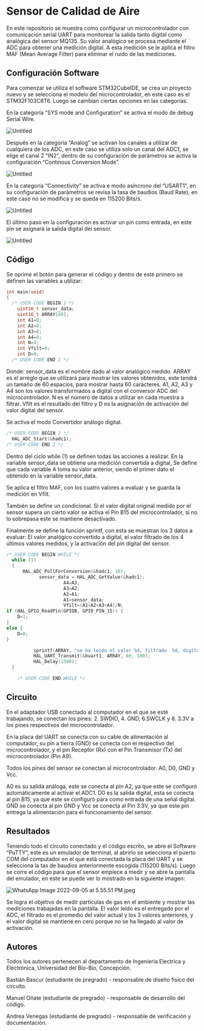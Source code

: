 # Sensor de Calidad de Aire

En este repositorio se muestra como configurar un microcontrolador con comunicación serial UART para monitorear la salida tanto digital como analógica del sensor MQ135. Su valor analógico se procesa mediante el ADC para obtener una medición digital. A esta medición se le aplica el filtro MAF (Mean Average Filter) para eliminar el ruido de las mediciones.

## Configuración Software

Para comenzar se utiliza el software STM32CubeIDE, se crea un proyecto nuevo y se selecciona el modelo del microcontrolador, en este caso es el STM32F103C8T6. Luego se cambian ciertas opciones en las categorías.

En la categoría “SYS mode and Configuration” se activa el modo de debug Serial Wire.

![Untitled](Sensor%20de%20Calidad%20de%20Aire%2061f12fecc8db4b9ab734fba239caac7a/Untitled.png)

 Después en la categoría “Analog” se activan los canales a utilizar de cualquiera de los ADC, en este caso se utiliza solo un canal del ADC1, se elige el canal 2 “IN2”, dentro de su configuración de parámetros se activa la configuración “Continous  Conversion Mode”. 

![Untitled](Sensor%20de%20Calidad%20de%20Aire%2061f12fecc8db4b9ab734fba239caac7a/Untitled%201.png)

En la categoría “Connectivity” se activa e modo asíncrono del “USART1”, en su configuración de parámetros se revisa la tasa de baudios (Baud Rate), en este caso no se modifica y se queda en 115200 Bits/s. 

![Untitled](Sensor%20de%20Calidad%20de%20Aire%2061f12fecc8db4b9ab734fba239caac7a/Untitled%202.png)

El último paso en la configuración es activar un pin como entrada, en este pin se asignará la salida digital del sensor. 

![Untitled](Sensor%20de%20Calidad%20de%20Aire%2061f12fecc8db4b9ab734fba239caac7a/Untitled%203.png)

## Código

Se oprime el botón para generar el código y dentro de este primero se definen las variables a utilizar:

```c
int main(void)
{
  /* USER CODE BEGIN 1 */
	uint16_t sensor_data;
	uint16_t ARRAY[60];
	int A1=0;
	int A2=0;
	int A3=0;
	int A4=0;
	int N=4;
	int Vfilt=0;
	int D=0;
  /* USER CODE END 1 */
```

Donde: sensor_data es el nombre dado al valor analógico medido. ARRAY es el arreglo que se utilizará para mostrar los valores obtenidos, este tendrá un tamaño de 60 espacios, para mostrar hasta 60 caracteres. A1, A2, A3 y A4 son los valores transformados a digital con el conversor ADC del microcontrolador. N es el número de datos a utilizar en cada muestra a filtrar. Vfilt es el resultado del filtro y D es la asignación de activación del valor digital del sensor.

Se activa el modo Convertidor análogo digital.

```c
/* USER CODE BEGIN 2 */
  HAL_ADC_Start(&hadc1);
/* USER CODE END 2 */
```

Dentro del ciclo while (1) se definen todas las acciones a realizar. En la variable sensor_data se obtiene una medición convertida a digital, Se define que cada variable A toma su valor anterior, siendo el primer dato el obtenido en la variable sensor_data.

Se aplica el filtro MAF, con los cuatro valores a evaluar y se guarda la medición en Vfilt.

También se define un condicional. Si el valor digital original medido por el sensor supera un cierto valor se activa el Pin B15 del microcontrolador, si no lo sobrepasa este se mantiene desactivado.

Finalmente se define la función sprintf, con esta se muestran los 3 datos a evaluar: El valor analógico convertido a digital, el valor filtrado de los 4 últimos valores medidos, y la activación del pin digital del sensor.

```c
/* USER CODE BEGIN WHILE */
  while (1)
  {
	  HAL_ADC_PollForConversion(&hadc1, 10);
	  		sensor_data = HAL_ADC_GetValue(&hadc1);
	  		         A4=A3;
	  		         A3=A2;
	  		         A2=A1;
	  		         A1=sensor_data;
	  		         Vfilt=(A1+A2+A3+A4)/N;
if (HAL_GPIO_ReadPin(GPIOB, GPIO_PIN_15)) {
	D=1;
}
else {
	D=0;
}

	  	  sprintf(ARRAY, "se ha leido el valor %d, filtrado  %d, digital %d\r\n ", sensor_data, Vfilt,D);
	  	  HAL_UART_Transmit(&huart1, ARRAY, 60, 100);
	  	  HAL_Delay(1500);
  }

    /* USER CODE END WHILE */
```

## Circuito

En el adaptador USB conectado al computador en el que se esté trabajando, se conectan los pines: 2. SWDIO, 4. GND, 6.SWCLK y 8. 3.3V a los pines respectivos del microcontrolador.

En la placa del UART se conecta con su cable de alimentación al computador, su pin a tierra (GND) se conecta con el respectivo del microcontrolador, y el pin Receptor (Rx) con el Pin Transmisor (Tx) del microcontrolador (Pin A9). 

Todos los pines del sensor se conectan al microcontrolador. A0, D0, GND y Vcc.

A0 es su salida análoga, este se conecta al pin A2, ya que este se configuró automáticamente al activar el ADC1. D0 es la salida digital, esta se conecta al pin B15, ya que este se configuró para como entrada de una señal digital. GND se conecta al pin GND  y Vcc se conecta al Pin 3.3V, ya que este pin entrega la alimentación para el funcionamiento del sensor.

## Resultados

Teniendo todo el circuito conectado y el código escrito, se abre el Software “PuTTY”, este es un emulador de terminal, al abrirlo se selecciona el puerto COM del computador en el que está conectada la placa del UART y se selecciona la tas de baudios anteriormente escogida (115200 Bits/s). Luego se corre el código para que el sensor empiece a medir y se abre la pantalla del emulador, en este se puede ver lo mostrado en la siguiente imagen:

![WhatsApp Image 2022-09-05 at 5.55.51 PM.jpeg](Sensor%20de%20Calidad%20de%20Aire%2061f12fecc8db4b9ab734fba239caac7a/WhatsApp_Image_2022-09-05_at_5.55.51_PM.jpeg)

Se logra el objetivo de medir partículas de gas en el ambiente y mostrar las mediciones trabajadas en la pantalla. El valor leído es el entregado por el ADC, el filtrado es el promedio del valor actual y los 3 valores anteriores, y el valor digital se mantiene en cero porque no se ha llegado al valor de activación.

## Autores

Todos los autores pertenecen al departamento de Ingeniería Electrica y Electrónica, Universidad del Bío-Bío, Concepción. 

Bastián Bascur (estudiante de pregrado) - responsable de diseño físico del circuito.

Manuel Oñate (estudiante de pregrado) - responsable de desarrollo del código.

Andrea Venegas (estudiante de pregrado) - responsable de verificación y documentación.